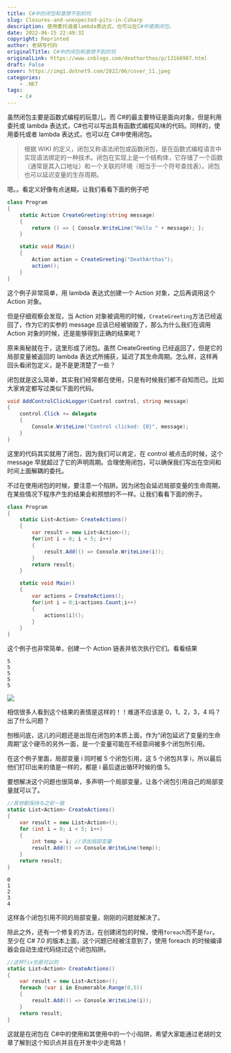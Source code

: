 ```yaml
---
title: C#中的闭包和意想不到的坑
slug: Closures-and-unexpected-pits-in-Csharp
description: 使用委托或者lambda表达式，也可以在C#中使用闭包。
date: 2022-06-15 22:49:32
copyright: Reprinted
author: 老胡写代码
originalTitle: C#中的闭包和意想不到的坑
originalLink: https://www.cnblogs.com/deatharthas/p/13166987.html
draft: False
cover: https://img1.dotnet9.com/2022/06/cover_11.jpeg
categories: 
    - .NET
tags: 
    - C#
---
```


虽然闭包主要是函数式编程的玩意儿，而 C#的最主要特征是面向对象，但是利用委托或 lambda 表达式，C#也可以写出具有函数式编程风味的代码。同样的，使用委托或者 lambda 表达式，也可以在 C#中使用闭包。

> 根据 WIKI 的定义，闭包又称语法闭包或函数闭包，是在函数式编程语言中实现语法绑定的一种技术。闭包在实现上是一个结构体，它存储了一个函数（通常是其入口地址）和一个关联的环境（相当于一个符号查找表）。闭包也可以延迟变量的生存周期。

嗯。。看定义好像有点迷糊，让我们看看下面的例子吧

```csharp
class Program
{
    static Action CreateGreeting(string message)
    {
        return () => { Console.WriteLine("Hello " + message); };
    }

    static void Main()
    {
        Action action = CreateGreeting("DeathArthas");
        action();
    }
}
```

这个例子非常简单，用 lambda 表达式创建一个 Action 对象，之后再调用这个 Action 对象。

但是仔细观察会发现，当 Action 对象被调用的时候，`CreateGreeting`方法已经返回了，作为它的实参的 message 应该已经被销毁了，那么为什么我们在调用 Action 对象的时候，还是能够得到正确的结果呢？

原来奥秘就在于，这里形成了闭包。虽然 CreateGreeting 已经返回了，但是它的局部变量被返回的 lambda 表达式所捕获，延迟了其生命周期。怎么样，这样再回头看闭包定义，是不是更清楚了一些？

闭包就是这么简单，其实我们经常都在使用，只是有时候我们都不自知而已。比如大家肯定都写过类似下面的代码。

```csharp
void AddControlClickLogger(Control control, string message)
{
	control.Click += delegate
	{
		Console.WriteLine("Control clicked: {0}", message);
	}
}
```

这里的代码其实就用了闭包，因为我们可以肯定，在 control 被点击的时候，这个 message 早就超过了它的声明周期。合理使用闭包，可以确保我们写出在空间和时间上面解耦的委托。

不过在使用闭包的时候，要注意一个陷阱。因为闭包会延迟局部变量的生命周期，在某些情况下程序产生的结果会和预想的不一样。让我们看看下面的例子。

```csharp
class Program
{
    static List<Action> CreateActions()
    {
        var result = new List<Action>();
        for(int i = 0; i < 5; i++)
        {
            result.Add(() => Console.WriteLine(i));
        }
        return result;
    }

    static void Main()
    {
        var actions = CreateActions();
        for(int i = 0;i<actions.Count;i++)
        {
            actions[i]();
        }
    }
}
```

这个例子也非常简单，创建一个 Action 链表并依次执行它们。看看结果

```shell
5
5
5
5
5
```

![](https://img1.dotnet9.com/2022/06/1101.png)

相信很多人看到这个结果的表情是这样的！！难道不应该是 0，1，2，3，4 吗？出了什么问题？

刨根问底，这儿的问题还是出现在闭包的本质上面，作为“闭包延迟了变量的生命周期”这个硬币的另外一面，是一个变量可能在不经意间被多个闭包所引用。

在这个例子里面，局部变量 i 同时被 5 个闭包引用，这 5 个闭包共享 i，所以最后他们打印出来的值是一样的，都是 i 最后退出循环时候的值 5。

要想解决这个问题也很简单，多声明一个局部变量，让各个闭包引用自己的局部变量就可以了。

```csharp
//其他都保持与之前一致
static List<Action> CreateActions()
{
    var result = new List<Action>();
    for (int i = 0; i < 5; i++)
    {
        int temp = i; //添加局部变量
        result.Add(() => Console.WriteLine(temp));
    }
    return result;
}
```

```shell
0
1
2
3
4
```

这样各个闭包引用不同的局部变量，刚刚的问题就解决了。

除此之外，还有一个修复的方法，在创建闭包的时候，使用`foreach`而不是`for`。至少在 C# 7.0 的版本上面，这个问题已经被注意到了，使用 foreach 的时候编译器会自动生成代码绕过这个闭包陷阱。

```csharp
//这样fix也是可以的
static List<Action> CreateActions()
{
    var result = new List<Action>();
    foreach (var i in Enumerable.Range(0,5))
    {
        result.Add(() => Console.WriteLine(i));
    }
    return result;
}
```

这就是在闭包在 C#中的使用和其使用中的一个小陷阱，希望大家能通过老胡的文章了解到这个知识点并且在开发中少走弯路！
